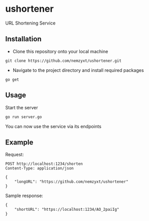 # ushortener

URL Shortening Service

## Installation

- Clone this repository onto your local machine

```
git clone https://github.com/nemzyxt/ushortener.git
```

- Navigate to the project directory and install required packages

```
go get
```

## Usage

Start the server

```
go run server.go
```

You can now use the service via its endpoints

## Example

Request:

```
POST http://localhost:1234/shorten
Content-Type: application/json

{
    "longURL": "https://github.com/nemzyxt/ushortener"
}
```

Sample response:

```
{
    "shortURL": "https://localhost:1234/AO_2paiIg"
}
```
